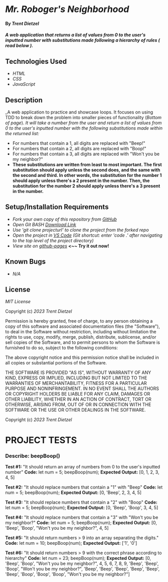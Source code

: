# _Mr. Roboger's Neighborhood_

#### By _**Trent Dietzel**_

#### _A web application that returns a list of values from 0 to the user's inputted number with substitutions made following a hierarchy of rules ( read below )._

## Technologies Used

* _HTML_
* _CSS_
* _JavaScript_

## Description

_A web application to practice and showcase loops. It focuses on using TDD to break down the problem into smaller pieces of functionality (*Bottom of page*). _It will take a number from the user and return a list of values from 0 to the user's inputted number with the following substitutions made within the returned list:_
* For numbers that contain a 1, all digits are replaced with "Beep!"
* For numbers that contain a 2, all digits are replaced with "Boop!"
* For numbers that contain a 3, all digits are replaced with "Won't you be my neighbor?"
* __These substitutions are written from least to most important. The first substitution should apply unless the second does, and the same with the second and third. In other words, the substitution for the number 1 should apply unless there's a 2 present in the number. Then, the substitution for the number 2 should apply unless there's a 3 present in the number.__

## Setup/Installation Requirements

* _Fork your own copy of this repository from [GitHub](https://github.com/tdietzel22/Mr_Robo_Neighborhood)_
* _Open Git BASH [Download Link](https://gitforwindows.org/)_
* _Use 'git clone projecturl' to clone the project from the forked repo_
* _Open the project in [VS Code](https://code.visualstudio.com/) (Git shortcut: enter 'code .' after navigating to the top level of the project directory)_
* _View site on [github-pages](https://tdietzel22.github.io/Mr_Robo_Neighborhood/)_ __<~~ Try it out now!__

## Known Bugs

* _N/A_

## License

_MIT License_

Copyright (c) _2023 Trent Dietzel_

Permission is hereby granted, free of charge, to any person obtaining a copy of this software and associated documentation files (the "Software"), to deal in the Software without restriction, including without limitation the rights to use, copy, modify, merge, publish, distribute, sublicense, and/or sell copies of the Software, and to permit persons to whom the Software is furnished to do so, subject to the following conditions:

The above copyright notice and this permission notice shall be included in all copies or substantial portions of the Software.

THE SOFTWARE IS PROVIDED "AS IS", WITHOUT WARRANTY OF ANY KIND, EXPRESS OR IMPLIED, INCLUDING BUT NOT LIMITED TO THE WARRANTIES OF MERCHANTABILITY, FITNESS FOR A PARTICULAR PURPOSE AND NONINFRINGEMENT. IN NO EVENT SHALL THE AUTHORS OR COPYRIGHT HOLDERS BE LIABLE FOR ANY CLAIM, DAMAGES OR OTHER LIABILITY, WHETHER IN AN ACTION OF CONTRACT, TORT OR OTHERWISE, ARISING FROM, OUT OF OR IN CONNECTION WITH THE SOFTWARE OR THE USE OR OTHER DEALINGS IN THE SOFTWARE.

Copyright (c) _2023 Trent Dietzel_


# __PROJECT TESTS__

### Describe: beepBoop()

__Test #1:__ "It should return an array of numbers from 0 to the user's inputted number"
__Code:__
let num = 5;
beepBoop(num);
__Expected Output:__ [0, 1, 2, 3, 4, 5]

__Test #2:__ "It should replace numbers that contain a "1" with "Beep"
__Code:__
let num = 5;
beepBoop(num);
__Expected Output:__ [0, 'Beep', 2, 3, 4, 5]

__Test #3:__ "It should replace numbers that contain a "2" with "Boop"
__Code:__
let num = 5;
beepBoop(num);
__Expected Output:__ [0, 'Beep', 'Boop', 3, 4, 5]

__Test #4:__ "It should replace numbers that contain a "3" with "Won't you be my neighbor?"
__Code:__
let num = 5;
beepBoop(num);
__Expected Output:__ [0, 'Beep', 'Boop', "Won't you be my neighbor?", 4, 5]

__Test #5:__ "It should return numbers > 9 into an array separating the digits."
__Code:__
let num = 10;
beepBoop(num);
__Expected Output:__ ['1', '0']

__Test #6:__ "It should return numbers > 9 with the correct phrase according to hierarchy"
__Code:__
let num = 23;
beepBoop(num);
__Expected Output:__ [0, 'Beep', 'Boop', "Won't you be my neighbor?", 4, 5, 6, 7, 8, 9, 'Beep', 'Beep', 'Boop', "Won't you be my neighbor?", 'Beep', 'Beep', 'Beep', 'Beep', 'Beep', 'Beep', 'Boop', 'Boop', 'Boop', "Won't you be my neighbor?"]